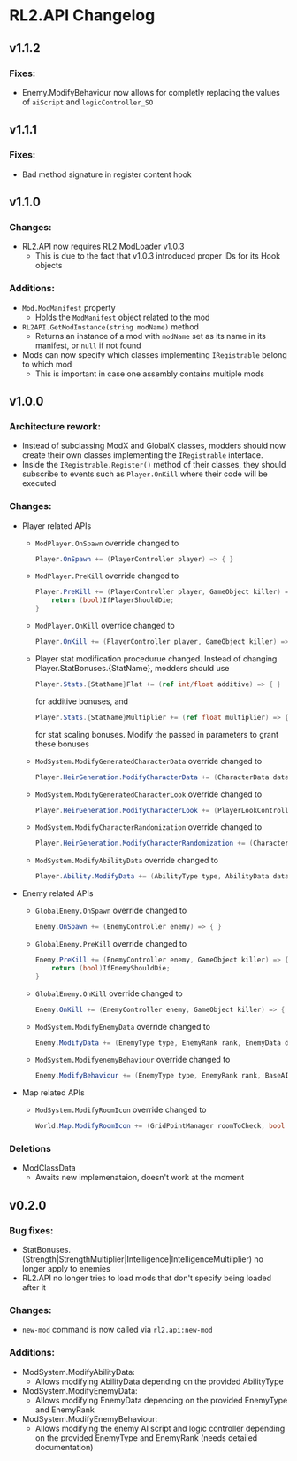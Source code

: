 # RL2.API Changelog

## v1.1.2
### Fixes:
- Enemy.ModifyBehaviour now allows for completly replacing the values of `aiScript` and `logicController_SO`

## v1.1.1
### Fixes:
- Bad method signature in register content hook

## v1.1.0
### Changes:
- RL2.API now requires RL2.ModLoader v1.0.3
  - This is due to the fact that v1.0.3 introduced proper IDs for its Hook objects

### Additions:
- `Mod.ModManifest` property
  - Holds the `ModManifest` object related to the mod
- `RL2API.GetModInstance(string modName)` method
  - Returns an instance of a mod with `modName` set as its name in its manifest, or `null` if not found
- Mods can now specify which classes implementing `IRegistrable` belong to which mod
  - This is important in case one assembly contains multiple mods

## v1.0.0
### Architecture rework:
- Instead of subclassing ModX and GlobalX classes, modders should now create their own classes implementing the `IRegistrable` interface.
- Inside the `IRegistrable.Register()` method of their classes, they should subscribe to events such as `Player.OnKill` where their code will be executed

### Changes:
- Player related APIs
	- `ModPlayer.OnSpawn` override changed to
		```cs
		Player.OnSpawn += (PlayerController player) => { }
		```

	- `ModPlayer.PreKill` override changed to
		```cs
		Player.PreKill += (PlayerController player, GameObject killer) => { 
			return (bool)IfPlayerShouldDie;
		}
		```

	- `ModPlayer.OnKill` override changed to
		```cs
		Player.OnKill += (PlayerController player, GameObject killer) => { }
		```

	- Player stat modification procedurue changed. Instead of changing Player.StatBonuses.{StatName}, modders should use
		```cs
		Player.Stats.{StatName}Flat += (ref int/float additive) => { }
		```
		for additive bonuses, and 
		```cs
		Player.Stats.{StatName}Multiplier += (ref float multiplier) => { }
		```
		for stat scaling bonuses. Modify the passed in parameters to grant these bonuses

	- `ModSystem.ModifyGeneratedCharacterData` override changed to
		```cs
		Player.HeirGeneration.ModifyCharacterData += (CharacterData data, bool classLocked, bool spellLocked) => { }
		```

	- `ModSystem.ModifyGeneratedCharacterLook` override changed to
		```cs
		Player.HeirGeneration.ModifyCharacterLook += (PlayerLookController lookData, CharacterData data) => { }
		```

	- `ModSystem.ModifyCharacterRandomization` override changed to
		```cs
		Player.HeirGeneration.ModifyCharacterRandomization += (CharacterData data) => { }
		```
		
	- `ModSystem.ModifyAbilityData` override changed to
		```cs
		Player.Ability.ModifyData += (AbilityType type, AbilityData data) => { }
		```
- Enemy related APIs
	- `GlobalEnemy.OnSpawn` override changed to
		```cs
		Enemy.OnSpawn += (EnemyController enemy) => { }
		```
		
	- `GlobalEnemy.PreKill` override changed to
		```cs
		Enemy.PreKill += (EnemyController enemy, GameObject killer) => {
			return (bool)IfEnemyShouldDie;
		}
		```
		
	- `GlobalEnemy.OnKill` override changed to
		```cs
		Enemy.OnKill += (EnemyController enemy, GameObject killer) => { }
		```
		
	- `ModSystem.ModifyEnemyData` override changed to
		```cs
		Enemy.ModifyData += (EnemyType type, EnemyRank rank, EnemyData data) => { }
		```
		
	- `ModSystem.ModifyenemyBehaviour` override changed to
		```cs
		Enemy.ModifyBehaviour += (EnemyType type, EnemyRank rank, BaseAIScript aiScript, LogicController_SO logicController_SO) => { }
		```

- Map related APIs
	- `ModSystem.ModifyRoomIcon` override changed to
		```cs
		World.Map.ModifyRoomIcon += (GridPointManager roomToCheck, bool getUsed, bool isMergeRoom) => { }
		```

### Deletions
- ModClassData
	- Awaits new implemenataion, doesn't work at the moment

## v0.2.0
### Bug fixes:
- StatBonuses.(Strength|StrengthMultiplier|Intelligence|IntelligenceMultilplier) no longer apply to enemies
- RL2.API no longer tries to load mods that don't specify being loaded after it
### Changes:
- `new-mod` command is now called via `rl2.api:new-mod`
### Additions:
- ModSystem.ModifyAbilityData:
	- Allows modifying AbilityData depending on the provided AbilityType
- ModSystem.ModifyEnemyData:
	- Allows modifying EnemyData depending on the provided EnemyType and EnemyRank
- ModSystem.ModifyEnemyBehaviour:
	- Allows modifying the enemy AI script and logic controller depending on the provided EnemyType and EnemyRank (needs detailed documentation)